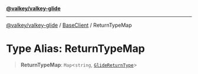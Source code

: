 [**@valkey/valkey-glide**](../../README.md)

***

[@valkey/valkey-glide](../../modules.md) / [BaseClient](../README.md) / ReturnTypeMap

# Type Alias: ReturnTypeMap

> **ReturnTypeMap**: `Map`\<`string`, [`GlideReturnType`](GlideReturnType.md)\>
